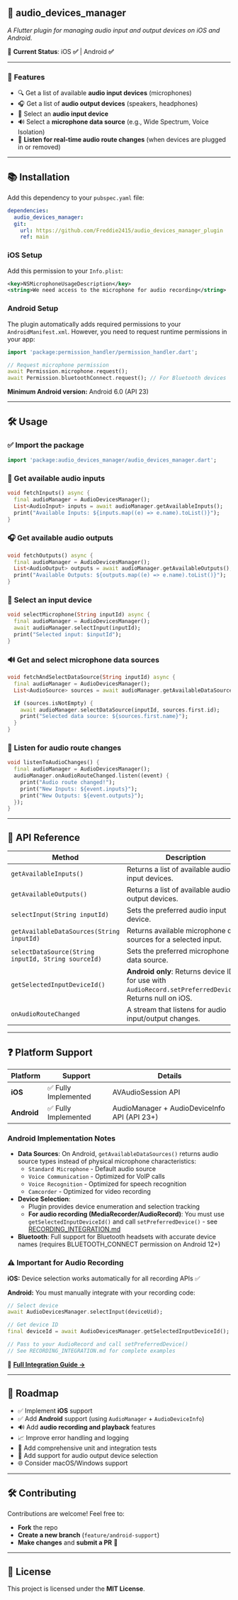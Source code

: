 ## 📢 **audio_devices_manager**
*A Flutter plugin for managing audio input and output devices on iOS and Android.*

🚀 **Current Status**: iOS **✅** | Android **✅**

---

### 📌 **Features**
- 🔍 Get a list of available **audio input devices** (microphones)
- 🎧 Get a list of **audio output devices** (speakers, headphones)
- 🎤 Select an **audio input device**
- 🔊 Select a **microphone data source** (e.g., Wide Spectrum, Voice Isolation)
- 📱 **Listen for real-time audio route changes** (when devices are plugged in or removed)

---

## 📚 **Installation**
Add this dependency to your `pubspec.yaml` file:

```yaml
dependencies:
  audio_devices_manager:
  git:
    url: https://github.com/Freddie2415/audio_devices_manager_plugin
    ref: main
```

### **iOS Setup**
Add this permission to your `Info.plist`:

```xml
<key>NSMicrophoneUsageDescription</key>
<string>We need access to the microphone for audio recording</string>
```

### **Android Setup**
The plugin automatically adds required permissions to your `AndroidManifest.xml`. However, you need to request runtime permissions in your app:

```dart
import 'package:permission_handler/permission_handler.dart';

// Request microphone permission
await Permission.microphone.request();
await Permission.bluetoothConnect.request(); // For Bluetooth devices
```

**Minimum Android version:** Android 6.0 (API 23)

---

## 🛠 **Usage**
### ✅ **Import the package**
```dart
import 'package:audio_devices_manager/audio_devices_manager.dart';
```

### 🎤 **Get available audio inputs**
```dart
void fetchInputs() async {
  final audioManager = AudioDevicesManager();
  List<AudioInput> inputs = await audioManager.getAvailableInputs();
  print("Available Inputs: ${inputs.map((e) => e.name).toList()}");
}
```

### 🎧 **Get available audio outputs**
```dart
void fetchOutputs() async {
  final audioManager = AudioDevicesManager();
  List<AudioOutput> outputs = await audioManager.getAvailableOutputs();
  print("Available Outputs: ${outputs.map((e) => e.name).toList()}");
}
```

### 🎤 **Select an input device**
```dart
void selectMicrophone(String inputId) async {
  final audioManager = AudioDevicesManager();
  await audioManager.selectInput(inputId);
  print("Selected input: $inputId");
}
```

### 🔊 **Get and select microphone data sources**
```dart
void fetchAndSelectDataSource(String inputId) async {
  final audioManager = AudioDevicesManager();
  List<AudioSource> sources = await audioManager.getAvailableDataSources(inputId);

  if (sources.isNotEmpty) {
    await audioManager.selectDataSource(inputId, sources.first.id);
    print("Selected data source: ${sources.first.name}");
  }
}
```

### 📱 **Listen for audio route changes**
```dart
void listenToAudioChanges() {
  final audioManager = AudioDevicesManager();
  audioManager.onAudioRouteChanged.listen((event) {
    print("Audio route changed!");
    print("New Inputs: ${event.inputs}");
    print("New Outputs: ${event.outputs}");
  });
}
```

---

## 🔧 **API Reference**
| Method | Description |
|--------|-------------|
| `getAvailableInputs()` | Returns a list of available audio input devices. |
| `getAvailableOutputs()` | Returns a list of available audio output devices. |
| `selectInput(String inputId)` | Sets the preferred audio input device. |
| `getAvailableDataSources(String inputId)` | Returns available microphone data sources for a selected input. |
| `selectDataSource(String inputId, String sourceId)` | Sets the preferred microphone data source. |
| `getSelectedInputDeviceId()` | **Android only**: Returns device ID for use with `AudioRecord.setPreferredDevice()`. Returns null on iOS. |
| `onAudioRouteChanged` | A stream that listens for audio input/output changes. |

---

## ❓ **Platform Support**
| Platform | Support | Details |
|----------|---------|---------|
| **iOS** | ✅ Fully Implemented | AVAudioSession API |
| **Android** | ✅ Fully Implemented | AudioManager + AudioDeviceInfo API (API 23+) |

### **Android Implementation Notes**
- **Data Sources**: On Android, `getAvailableDataSources()` returns audio source types instead of physical microphone characteristics:
  - `Standard Microphone` - Default audio source
  - `Voice Communication` - Optimized for VoIP calls
  - `Voice Recognition` - Optimized for speech recognition
  - `Camcorder` - Optimized for video recording
- **Device Selection**:
  - Plugin provides device enumeration and selection tracking
  - **For audio recording (MediaRecorder/AudioRecord)**: You must use `getSelectedInputDeviceId()` and call `setPreferredDevice()` - see [RECORDING_INTEGRATION.md](RECORDING_INTEGRATION.md)
- **Bluetooth**: Full support for Bluetooth headsets with accurate device names (requires BLUETOOTH_CONNECT permission on Android 12+)

### **⚠️ Important for Audio Recording**

**iOS:** Device selection works automatically for all recording APIs ✅

**Android:** You must manually integrate with your recording code:
```dart
// Select device
await AudioDevicesManager.selectInput(deviceUid);

// Get device ID
final deviceId = await AudioDevicesManager.getSelectedInputDeviceId();

// Pass to your AudioRecord and call setPreferredDevice()
// See RECORDING_INTEGRATION.md for complete examples
```

📖 **[Full Integration Guide →](RECORDING_INTEGRATION.md)**

---

## 📜 **Roadmap**
- ✅ Implement **iOS** support
- ✅ Add **Android** support (using `AudioManager` + `AudioDeviceInfo`)
- 🔊 Add **audio recording and playback** features
- 📈 Improve error handling and logging
- 🧪 Add comprehensive unit and integration tests
- 📱 Add support for audio output device selection
- 🌐 Consider macOS/Windows support

---

## 🛠 **Contributing**
Contributions are welcome! Feel free to:
- **Fork** the repo
- **Create a new branch** (`feature/android-support`)
- **Make changes** and **submit a PR** 🚀

---

## 📝 **License**
This project is licensed under the **MIT License**.

